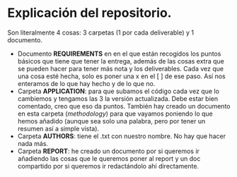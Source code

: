 # Explicación del repositorio.
Son literalmente 4 cosas: 3 carpetas (1 por cada deliverable) y 1 documento.

- Documento **REQUIREMENTS** en en el que están recogidos los puntos básicos que tiene que tener la entrega, además de las cosas extra que se pueden hacer para tener más nota y los deliverables. Cada vez que una cosa esté hecha, solo es poner una x en el [ ] de ese paso. Así nos enteramos de lo que hay hecho y de lo que no.
- Carpeta **APPLICATION**: para que subamos el código cada vez que lo cambiemos y tengamos las 3 la versión actualizada. Debe estar bien comentado, creo que eso da puntos. También hay creado un documento en esta carpeta (_methodology_) para que vayamos poniendo lo que hemos añadido (aunque sea solo una palabra, pero por tener un resumen así a simple vista). 
- Carpeta **AUTHORS**: tiene el .txt con nuestro nombre. No hay que hacer nada más.
- Carpeta **REPORT**: he creado un documento por si queremos ir añadiendo las cosas que le queremos poner al report y un doc compartido por si queremos ir redactándolo ahí directamente.

